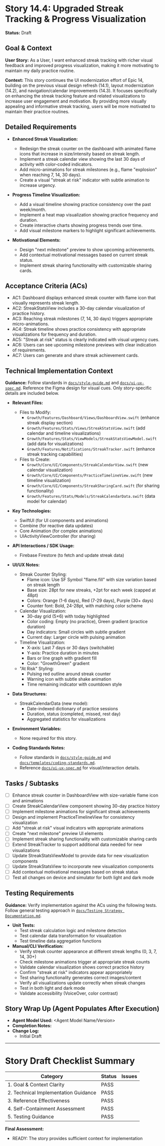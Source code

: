 # Story 14.4: Upgraded Streak Tracking & Progress Visualization

**Status:** Draft

## Goal & Context

**User Story:** As a User, I want enhanced streak tracking with richer visual feedback and improved progress visualization, making it more motivating to maintain my daily practice routine.

**Context:**
This story continues the UI modernization effort of Epic 14, building on the previous visual design refresh (14.1), layout modernization (14.2), and navigation/calendar improvements (14.3). It focuses specifically on enhancing the streak tracking feature and related visualizations to increase user engagement and motivation. By providing more visually appealing and informative streak tracking, users will be more motivated to maintain their practice routines.

## Detailed Requirements

- **Enhanced Streak Visualization:**
  - Redesign the streak counter on the dashboard with animated flame icons that increase in size/intensity based on streak length.
  - Implement a streak calendar view showing the last 30 days of activity with color-coded indicators.
  - Add micro-animations for streak milestones (e.g., flame "explosion" when reaching 7, 14, 30 days).
  - Create a visual "streak at risk" indicator with subtle animation to increase urgency.
  
- **Progress Timeline Visualization:**
  - Add a visual timeline showing practice consistency over the past week/month.
  - Implement a heat map visualization showing practice frequency and duration.
  - Create interactive charts showing progress trends over time.
  - Add visual milestone markers to highlight significant achievements.

- **Motivational Elements:**
  - Design "next milestone" preview to show upcoming achievements.
  - Add contextual motivational messages based on current streak status.
  - Implement streak sharing functionality with customizable sharing cards.

## Acceptance Criteria (ACs)

- AC1: Dashboard displays enhanced streak counter with flame icon that visually represents streak length.
- AC2: StreakStatsView includes a 30-day calendar visualization of practice history.
- AC3: Reaching streak milestones (7, 14, 30 days) triggers appropriate micro-animations.
- AC4: Streak timeline shows practice consistency with appropriate visualizations for frequency and duration.
- AC5: "Streak at risk" status is clearly indicated with visual urgency cues.
- AC6: Users can see upcoming milestone previews with clear indication of requirements.
- AC7: Users can generate and share streak achievement cards.

## Technical Implementation Context

**Guidance:** Follow standards in [`docs/style-guide.md`](mdc:docs/style-guide.md) and [`docs/ui-ux-spec.md`](mdc:docs/ui-ux-spec.md). Reference the Figma design for visual cues. Only story-specific details are included below.

- **Relevant Files:**
  - Files to Modify:
    - `Growth/Features/Dashboard/Views/DashboardView.swift` (enhance streak display section)
    - `Growth/Features/Stats/Views/StreakStatsView.swift` (add calendar and timeline visualizations)
    - `Growth/Features/Stats/ViewModels/StreakStatsViewModel.swift` (add data for visualizations)
    - `Growth/Features/Notifications/StreakTracker.swift` (enhance streak tracking capabilities)
  - Files to Create:
    - `Growth/Core/UI/Components/StreakCalendarView.swift` (new calendar visualization)
    - `Growth/Core/UI/Components/PracticeTimelineView.swift` (new timeline visualization)
    - `Growth/Core/UI/Components/StreakSharingCard.swift` (for sharing functionality)
    - `Growth/Features/Stats/Models/StreakCalendarData.swift` (data model for calendar)

- **Key Technologies:**
  - SwiftUI (for UI components and animations)
  - Combine (for reactive data updates)
  - Core Animation (for complex animations)
  - UIActivityViewController (for sharing)

- **API Interactions / SDK Usage:**
  - Firebase Firestore (to fetch and update streak data)

- **UI/UX Notes:**
  - Streak Counter Styling:
    - Flame icon: Use SF Symbol "flame.fill" with size variation based on streak length
    - Base size: 28pt for new streaks, +2pt for each week (capped at 48pt)
    - Colors: Orange (1-6 days), Red (7-29 days), Purple (30+ days)
    - Counter font: Bold, 24-28pt, with matching color scheme
  - Calendar Visualization:
    - 30-day grid (5×6) with today highlighted
    - Color coding: Empty (no practice), Green gradient (practice duration)
    - Day indicators: Small circles with subtle gradient
    - Current day: Larger circle with pulsing animation
  - Timeline Visualization:
    - X-axis: Last 7 days or 30 days (switchable)
    - Y-axis: Practice duration in minutes
    - Bars or line graph with gradient fill
    - Color: "GrowthGreen" gradient
  - "At Risk" Styling:
    - Pulsing red outline around streak counter
    - Warning icon with subtle shake animation
    - Time remaining indicator with countdown style

- **Data Structures:**
  - StreakCalendarData (new model):
    - Date-indexed dictionary of practice sessions
    - Duration, status (completed, missed, rest day)
    - Aggregated statistics for visualizations

- **Environment Variables:**
  - None required for this story.

- **Coding Standards Notes:**
  - Follow standards in [`docs/style-guide.md`](mdc:docs/style-guide.md) and [`docs/templates/coding-standards.md`](mdc:docs/templates/coding-standards.md).
  - Reference [`docs/ui-ux-spec.md`](mdc:docs/ui-ux-spec.md) for visual/interaction details.

## Tasks / Subtasks

- [ ] Enhance streak counter in DashboardView with size-variable flame icon and animations
- [ ] Create StreakCalendarView component showing 30-day practice history
- [ ] Implement milestone animations for significant streak achievements
- [ ] Design and implement PracticeTimelineView for consistency visualization
- [ ] Add "streak at risk" visual indicators with appropriate animations
- [ ] Create "next milestone" preview UI elements
- [ ] Implement streak sharing functionality with customizable sharing cards
- [ ] Extend StreakTracker to support additional data needed for new visualizations
- [ ] Update StreakStatsViewModel to provide data for new visualization components
- [ ] Update StreakStatsView to incorporate new visualization components
- [ ] Add contextual motivational messages based on streak status
- [ ] Test all changes on device and simulator for both light and dark mode

## Testing Requirements

**Guidance:** Verify implementation against the ACs using the following tests. Follow general testing approach in [`docs/Testing Strategy Documentation.md`](mdc:docs/Testing%20Strategy%20Documentation.md).

- **Unit Tests:**
  - Test streak calculation logic and milestone detection
  - Test calendar data transformation for visualization
  - Test timeline data aggregation functions
- **Manual/CLI Verification:**
  - Verify streak counter appearance at different streak lengths (0, 3, 7, 14, 30+)
  - Check milestone animations trigger at appropriate streak counts
  - Validate calendar visualization shows correct practice history
  - Confirm "streak at risk" indicators appear appropriately
  - Test sharing functionality generates correct images/content
  - Verify all visualizations update correctly when streak changes
  - Test in both light and dark mode
  - Validate accessibility (VoiceOver, color contrast)

## Story Wrap Up (Agent Populates After Execution)

- **Agent Model Used:** <Agent Model Name/Version>
- **Completion Notes:**
- **Change Log:**
  - Initial Draft

---

# Story Draft Checklist Summary

| Category                             | Status  | Issues |
| ------------------------------------ | ------- | ------ |
| 1. Goal & Context Clarity            | PASS    |        |
| 2. Technical Implementation Guidance | PASS    |        |
| 3. Reference Effectiveness           | PASS    |        |
| 4. Self-Containment Assessment       | PASS    |        |
| 5. Testing Guidance                  | PASS    |        |

**Final Assessment:**
- READY: The story provides sufficient context for implementation 